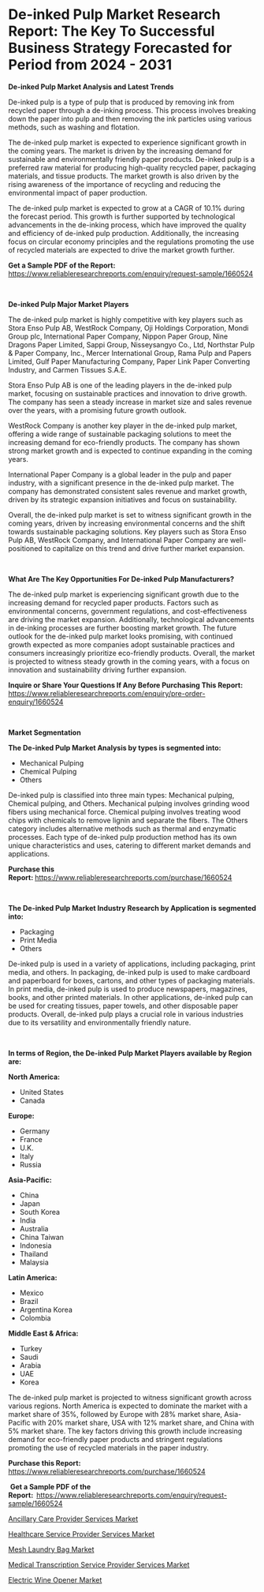 <p><h1>De-inked Pulp Market Research Report: The Key To Successful Business Strategy Forecasted for Period from 2024 - 2031</h1></p><p><strong>De-inked Pulp Market Analysis and Latest Trends</strong></p>
<p><p>De-inked pulp is a type of pulp that is produced by removing ink from recycled paper through a de-inking process. This process involves breaking down the paper into pulp and then removing the ink particles using various methods, such as washing and flotation.</p><p>The de-inked pulp market is expected to experience significant growth in the coming years. The market is driven by the increasing demand for sustainable and environmentally friendly paper products. De-inked pulp is a preferred raw material for producing high-quality recycled paper, packaging materials, and tissue products. The market growth is also driven by the rising awareness of the importance of recycling and reducing the environmental impact of paper production.</p><p>The de-inked pulp market is expected to grow at a CAGR of 10.1% during the forecast period. This growth is further supported by technological advancements in the de-inking process, which have improved the quality and efficiency of de-inked pulp production. Additionally, the increasing focus on circular economy principles and the regulations promoting the use of recycled materials are expected to drive the market growth further.</p></p>
<p><strong>Get a Sample PDF of the Report:&nbsp;</strong> <a href="https://www.reliableresearchreports.com/enquiry/request-sample/1660524">https://www.reliableresearchreports.com/enquiry/request-sample/1660524</a></p>
<p>&nbsp;</p>
<p><strong>De-inked Pulp Major Market Players</strong></p>
<p><p>The de-inked pulp market is highly competitive with key players such as Stora Enso Pulp AB, WestRock Company, Oji Holdings Corporation, Mondi Group plc, International Paper Company, Nippon Paper Group, Nine Dragons Paper Limited, Sappi Group, Nisseysangyo Co., Ltd, Northstar Pulp & Paper Company, Inc., Mercer International Group, Rama Pulp and Papers Limited, Gulf Paper Manufacturing Company, Paper Link Paper Converting Industry, and Carmen Tissues S.A.E.</p><p>Stora Enso Pulp AB is one of the leading players in the de-inked pulp market, focusing on sustainable practices and innovation to drive growth. The company has seen a steady increase in market size and sales revenue over the years, with a promising future growth outlook.</p><p>WestRock Company is another key player in the de-inked pulp market, offering a wide range of sustainable packaging solutions to meet the increasing demand for eco-friendly products. The company has shown strong market growth and is expected to continue expanding in the coming years.</p><p>International Paper Company is a global leader in the pulp and paper industry, with a significant presence in the de-inked pulp market. The company has demonstrated consistent sales revenue and market growth, driven by its strategic expansion initiatives and focus on sustainability.</p><p>Overall, the de-inked pulp market is set to witness significant growth in the coming years, driven by increasing environmental concerns and the shift towards sustainable packaging solutions. Key players such as Stora Enso Pulp AB, WestRock Company, and International Paper Company are well-positioned to capitalize on this trend and drive further market expansion.</p></p>
<p>&nbsp;</p>
<p><strong>What Are The Key Opportunities For De-inked Pulp Manufacturers?</strong></p>
<p><p>The de-inked pulp market is experiencing significant growth due to the increasing demand for recycled paper products. Factors such as environmental concerns, government regulations, and cost-effectiveness are driving the market expansion. Additionally, technological advancements in de-inking processes are further boosting market growth. The future outlook for the de-inked pulp market looks promising, with continued growth expected as more companies adopt sustainable practices and consumers increasingly prioritize eco-friendly products. Overall, the market is projected to witness steady growth in the coming years, with a focus on innovation and sustainability driving further expansion.</p></p>
<p><strong>Inquire or Share Your Questions If Any Before Purchasing This Report:</strong> <a href="https://www.reliableresearchreports.com/enquiry/pre-order-enquiry/1660524">https://www.reliableresearchreports.com/enquiry/pre-order-enquiry/1660524</a></p>
<p>&nbsp;</p>
<p><strong>Market Segmentation</strong></p>
<p><strong>The De-inked Pulp Market Analysis by types is segmented into:</strong></p>
<p><ul><li>Mechanical Pulping</li><li>Chemical Pulping</li><li>Others</li></ul></p>
<p><p>De-inked pulp is classified into three main types: Mechanical pulping, Chemical pulping, and Others. Mechanical pulping involves grinding wood fibers using mechanical force. Chemical pulping involves treating wood chips with chemicals to remove lignin and separate the fibers. The Others category includes alternative methods such as thermal and enzymatic processes. Each type of de-inked pulp production method has its own unique characteristics and uses, catering to different market demands and applications.</p></p>
<p><strong>Purchase this Report:&nbsp;</strong><a href="https://www.reliableresearchreports.com/purchase/1660524">https://www.reliableresearchreports.com/purchase/1660524</a></p>
<p>&nbsp;</p>
<p><strong>The De-inked Pulp Market Industry Research by Application is segmented into:</strong></p>
<p><ul><li>Packaging</li><li>Print Media</li><li>Others</li></ul></p>
<p><p>De-inked pulp is used in a variety of applications, including packaging, print media, and others. In packaging, de-inked pulp is used to make cardboard and paperboard for boxes, cartons, and other types of packaging materials. In print media, de-inked pulp is used to produce newspapers, magazines, books, and other printed materials. In other applications, de-inked pulp can be used for creating tissues, paper towels, and other disposable paper products. Overall, de-inked pulp plays a crucial role in various industries due to its versatility and environmentally friendly nature.</p></p>
<p>&nbsp;</p>
<p><strong>In terms of Region, the De-inked Pulp Market Players available by Region are:</strong></p>
<p>
    <p> <strong> North America: </strong>
        <ul>
            <li>United States</li>
            <li>Canada</li>
        </ul>
        </p> 
    <p> <strong> Europe: </strong>
        <ul>
            <li>Germany</li>
            <li>France</li>
            <li>U.K.</li>
            <li>Italy</li>
            <li>Russia</li>
        </ul>
        </p> 
    <p> <strong> Asia-Pacific: </strong>
        <ul>
            <li>China</li>
            <li>Japan</li>
            <li>South Korea</li>
            <li>India</li>
            <li>Australia</li>
            <li>China Taiwan</li>
            <li>Indonesia</li>
            <li>Thailand</li>
            <li>Malaysia</li>
        </ul>
        </p> 
    <p> <strong> Latin America: </strong>
        <ul>
            <li>Mexico</li>
            <li>Brazil</li>
            <li>Argentina Korea</li>
            <li>Colombia</li>
        </ul>
        </p> 
    <p> <strong> Middle East & Africa: </strong>
        <ul>
            <li>Turkey</li>
            <li>Saudi</li>
            <li>Arabia</li>
            <li>UAE</li>
            <li>Korea</li>
        </ul>
    </p>
    </p>
<p><p>The de-inked pulp market is projected to witness significant growth across various regions. North America is expected to dominate the market with a market share of 35%, followed by Europe with 28% market share, Asia-Pacific with 20% market share, USA with 12% market share, and China with 5% market share. The key factors driving this growth include increasing demand for eco-friendly paper products and stringent regulations promoting the use of recycled materials in the paper industry.</p></p>
<p><strong>Purchase this Report: </strong><a href="https://www.reliableresearchreports.com/purchase/1660524">https://www.reliableresearchreports.com/purchase/1660524</a></p>
<p>&nbsp;<strong>Get a Sample PDF of the Report:&nbsp;&nbsp;</strong><a href="https://www.reliableresearchreports.com/enquiry/request-sample/1660524">https://www.reliableresearchreports.com/enquiry/request-sample/1660524</a></p>
<p><strong></strong></p>
<p><p><a href="https://frill-swim-3cd.notion.site/Ancillary-Care-Provider-Services-Market-Size-and-Examines-its-Market-Scope-with-a-Primary-Focus-on-14643591465842778a9a73f86d186795">Ancillary Care Provider Services Market</a></p><p><a href="https://cautious-neon-760.notion.site/Healthcare-Service-Provider-Services-Market-Challenges-Opportunities-and-Growth-Drivers-and-Major-3192ffb6e2f34fc090f492ed2f65a942">Healthcare Service Provider Services Market</a></p><p><a href="https://view.publitas.com/reportprime-1/mesh-laundry-bag-market-research-report-provides-critical-insights-that-can-help-shape-business-development-and-investment-strategies/">Mesh Laundry Bag Market</a></p><p><a href="https://spotless-saver-8fd.notion.site/Medical-Transcription-Service-Provider-Services-Market-Provides-Detailed-Segmentation-of-this-Market-b3e74a99460246ef8c43c502044ca684">Medical Transcription Service Provider Services Market</a></p><p><a href="https://view.publitas.com/reportprime-1/electric-wine-opener-market-size-market-trends-and-growth-outlook-forecasted-for-period-from-2024-to-2031/">Electric Wine Opener Market</a></p></p>